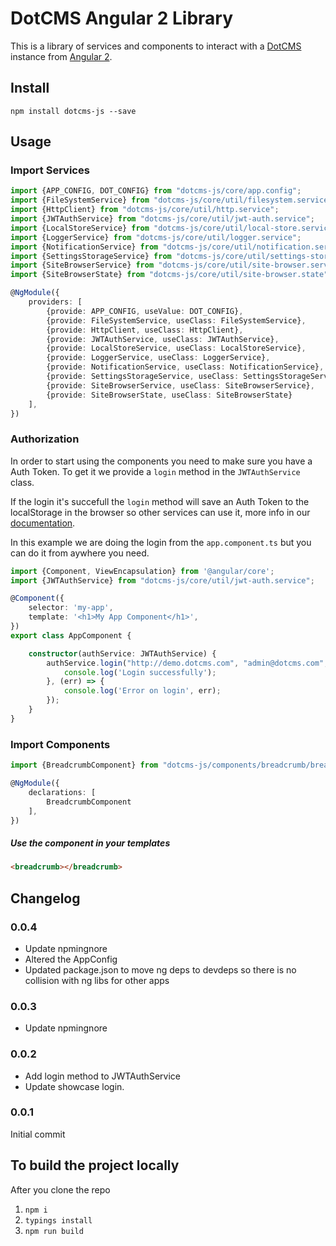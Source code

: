 # DotCMS Angular 2 Library
This is a library of services and components to interact with a [DotCMS](http://dotcms.com) instance from [Angular 2](https://angular.io/).

## Install

```shell
npm install dotcms-js --save
```

## Usage

### Import Services

```typescript
import {APP_CONFIG, DOT_CONFIG} from "dotcms-js/core/app.config";
import {FileSystemService} from "dotcms-js/core/util/filesystem.service";
import {HttpClient} from "dotcms-js/core/util/http.service";
import {JWTAuthService} from "dotcms-js/core/util/jwt-auth.service";
import {LocalStoreService} from "dotcms-js/core/util/local-store.service";
import {LoggerService} from "dotcms-js/core/util/logger.service";
import {NotificationService} from "dotcms-js/core/util/notification.service";
import {SettingsStorageService} from "dotcms-js/core/util/settings-storage.service";
import {SiteBrowserService} from "dotcms-js/core/util/site-browser.service";
import {SiteBrowserState} from "dotcms-js/core/util/site-browser.state";

@NgModule({
    providers: [
        {provide: APP_CONFIG, useValue: DOT_CONFIG},
        {provide: FileSystemService, useClass: FileSystemService},
        {provide: HttpClient, useClass: HttpClient},
        {provide: JWTAuthService, useClass: JWTAuthService},
        {provide: LocalStoreService, useClass: LocalStoreService},
        {provide: LoggerService, useClass: LoggerService},
        {provide: NotificationService, useClass: NotificationService},
        {provide: SettingsStorageService, useClass: SettingsStorageService},
        {provide: SiteBrowserService, useClass: SiteBrowserService},
        {provide: SiteBrowserState, useClass: SiteBrowserState}
    ],
})
```

### Authorization
In order to start using the components you need to make sure you have a Auth Token. To get it we provide a ```login``` method in the ```JWTAuthService``` class.

If the login it's succefull the ```login``` method will save an Auth Token to the localStorage in the browser so other services can use it, more info in our [documentation](http://dotcms.com/dotcms-js/docs/).

In this example we are doing the login from the ```app.component.ts``` but you can do it from aywhere you need.

```typescript
import {Component, ViewEncapsulation} from '@angular/core';
import {JWTAuthService} from "dotcms-js/core/util/jwt-auth.service";

@Component({
    selector: 'my-app',
    template: '<h1>My App Component</h1>',
})
export class AppComponent {

    constructor(authService: JWTAuthService) {
        authService.login("http://demo.dotcms.com", "admin@dotcms.com", "admin").subscribe(token => {
            console.log('Login successfully');
        }, (err) => {
            console.log('Error on login', err);
        });
    }
}
```

### Import Components

```typescript
import {BreadcrumbComponent} from "dotcms-js/components/breadcrumb/breadcrumb.componet";

@NgModule({
    declarations: [
        BreadcrumbComponent
    ],
})
````

##### Use the component in your templates

```html
<breadcrumb></breadcrumb>
```

## Changelog

### 0.0.4
- Update npmingnore
- Altered the AppConfig
- Updated package.json to move ng deps to devdeps so there is no collision with ng libs for other apps

### 0.0.3
- Update npmingnore

### 0.0.2
- Add login method to JWTAuthService
- Update showcase login.

### 0.0.1
Initial commit


## To build the project locally
After you clone the repo

1. ```npm i```
2. ```typings install```
3. ```npm run build```
